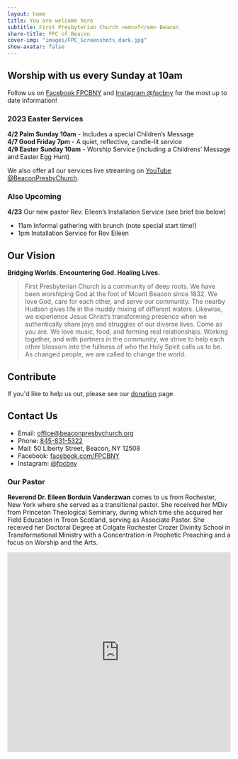 ```yaml
---
layout: home
title: You are welcome here
subtitle: First Presbyterian Church <em>of</em> Beacon
share-title: FPC of Beacon
cover-img: "images/FPC_Screenshots_dark.jpg"
show-avatar: false
---
```


## Worship with us every Sunday at 10am

Follow us on [Facebook FPCBNY](http://facebook.com/FPCBNY) and [Instagram @fpcbny](https://www.instagram.com/fpcbny/) for the most up to date information! 

### 2023 Easter Services

**4/2 Palm Sunday 10am** - Includes a special Children’s Message  
**4/7 Good Friday 7pm** - A quiet, reflective, candle-lit service  
**4/9 Easter Sunday 10am** - Worship Service (including a Childrens’ Message and Easter Egg Hunt)

We also offer all our services live streaming on [YouTube @BeaconPresbyChurch](http://youtube.com/user/BeaconPresbyChurch).

### Also Upcoming

**4/23**  Our new pastor Rev. Eileen’s Installation Service (see brief bio below)  
- 11am  Informal gathering with brunch (note special start time!)  
- 1pm   Installation Service for Rev Eileen  

## Our Vision

**Bridging Worlds. Encountering God. Healing Lives.** 

> First Presbyterian Church is a community of deep roots. We have been worshiping God at the foot of Mount Beacon since 1832. We love God, care for each other, and serve our community. The nearby Hudson gives life in the muddy mixing of different waters. Likewise, we experience Jesus Christ’s transforming presence when we authentically share joys and struggles of our diverse lives. Come as you are. We love music, food, and forming real relationships. Working together, and with partners in the community, we strive to help each other blossom into the fullness of who the Holy Spirit calls us to be. As changed people, we are called to change the world.

## Contribute

If you'd like to help us out, please see our [donation](donate.md) page.

## Contact Us

* Email: [office@beaconpresbychurch.org](mailto:office@beaconpresbychurch.org)
* Phone: [845-831-5322](tel:845-831-5322)
* Mail: 50 Liberty Street, Beacon, NY 12508
* Facebook: [facebook.com/FPCBNY](http://facebook.com/FPCBNY)
* Instagram: [@fpcbny](https://www.instagram.com/fpcbny/)

### Our Pastor

**Reverend Dr. Eileen Borduin Vanderzwan** comes to us from Rochester, New York where she served as a transitional pastor. She received her MDiv from Princeton Theological Seminary, during which time she acquired her Field Education in Troon Scotland, serving as Associate Pastor. She received her Doctoral Degree at Colgate Rochester Crozer Divinity School in Transformational Ministry with a Concentration in Prophetic Preaching and a focus on Worship and the Arts. 

<iframe src="https://www.google.com/maps/embed?pb=!1m18!1m12!1m3!1d2988.0777741135653!2d-73.9623172846394!3d41.50258937925374!2m3!1f0!2f0!3f0!3m2!1i1024!2i768!4f13.1!3m3!1m2!1s0x89dd3167534c09f1%3A0x9c65275fc9d5213c!2sFirst%20Presbyterian%20Church!5e0!3m2!1sen!2sus!4v1585499610358!5m2!1sen!2sus" width="100%" height="450" frameborder="0" style="border:0;" allowfullscreen="" aria-hidden="false" tabindex="0"></iframe>
